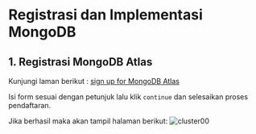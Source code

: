# Registrasi dan Implementasi MongoDB

## 1. Registrasi MongoDB Atlas
Kunjungi laman berikut : [sign up for MongoDB Atlas](https://cloud.mongodb.com/user#/atlas/register/accountProfile)

Isi form sesuai dengan petunjuk lalu klik ```continue``` dan selesaikan proses pendaftaran.

Jika berhasil maka akan tampil halaman berikut:
![cluster00](screenshot/cluster00)
